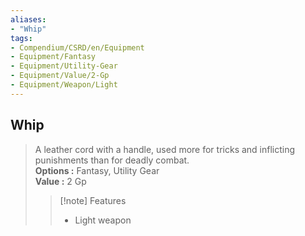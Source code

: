 ```yaml
---
aliases:
- "Whip"
tags:
- Compendium/CSRD/en/Equipment
- Equipment/Fantasy
- Equipment/Utility-Gear
- Equipment/Value/2-Gp
- Equipment/Weapon/Light
---
```


  
## Whip  
  
>A leather cord with a handle, used more for tricks and inflicting punishments than for deadly combat.  
> **Options :** Fantasy, Utility Gear  
> **Value :** 2 Gp  
>>[!note] Features  
>> - Light weapon